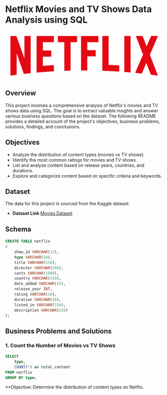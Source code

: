 # Netflix Movies and TV Shows Data Analysis using SQL

![Netflix Logo](https://github.com/ver369/sql_project_netflix/blob/main/logo.png)

## Overview
This project involves a comprehensive analysis of Netflix's movies and TV shows data using SQL. The goal is to extract valuable insights and answer various business questions based on the dataset. The following README provides a detailed account of the project's objectives, business problems, solutions, findings, and conclusions.

## Objectives
- Analyze the distribution of content types (movies vs TV shows).
- Identify the most common ratings for movies and TV shows.
- List and analyze content based on release years, countries, and durations.
- Explore and categorize content based on specific criteria and keywords.

## Dataset

The data for this project is sourced from the Kaggle dataset:

- **Dataset Link** [Movies Dataset](https://www.kaggle.com/datasets/shivamb/netflix-shows?resource=download)

## Schema

```sql
CREATE TABLE netflix
(
	show_id	VARCHAR(15),
	type VARCHAR(10),	
	title VARCHAR(150),	
	director VARCHAR(208),	
	casts VARCHAR(1000),	
	country	VARCHAR(150),
	date_added VARCHAR(50),
	release_year INT,	
	rating VARCHAR(10),	
	duration VARCHAR(10),
	listed_in VARCHAR(150),	
	description VARCHAR(250)
);
```

## Business Problems and Solutions
### 1. Count the Number of Movies vs TV Shows
```sql
SELECT 
	type,
	COUNT(*) as total_content
FROM netflix
GROUP BY type;
```

**Objective: Determine the distribution of content types on Netflix.


